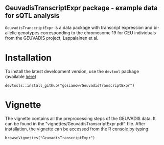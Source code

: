 ## GeuvadisTranscriptExpr package - example data for sQTL analysis


`GeuvadisTranscriptExpr` is a data package with transcript expression and bi-allelic genotypes
corresponding to the chromosome 19 for CEU individuals from the GEUVADIS project, Lappalainen et al.


# Installation 

To install the latest development version, use the `devtool` package (available [here](https://github.com/hadley/devtools))

```
devtools::install_github("gosianow/GeuvadisTranscriptExpr")
```

# Vignette

The vignette contains all the preprocessing steps of the GEUVADIS data. It can be found in the "vignettes/GeuvadisTranscriptExpr.pdf" file. After installation, the vignette can be accessed from the R console by typing

```
browseVignettes("GeuvadisTranscriptExpr")
```


